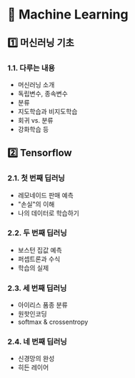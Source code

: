 # :robot: ​Machine Learning

## :one: 머신러닝 기초 

### 1.1. 다루는 내용

* 머신러닝 소개
* 독립변수, 종속변수
* 분류
* 지도학습과 비지도학습
* 회귀 vs. 분류
* 강화학습 등





## :two: Tensorflow

### 2.1. 첫 번째 딥러닝 

* 레모네이드 판매 예측
* "손실"의 이해
* 나의 데이터로 학습하기



### 2.2. 두 번째 딥러닝

* 보스턴 집값 예측
* 퍼셉트론과 수식
* 학습의 실제



### 2.3. 세 번째 딥러닝

* 아이리스 품종 분류
* 원핫인코딩
* softmax & crossentropy



### 2.4. 네 번째 딥러닝

* 신경망의 완성
* 히든 레이어